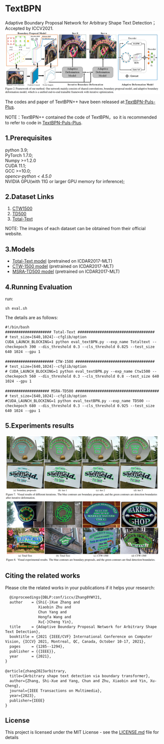 
# TextBPN
Adaptive Boundary Proposal Network for Arbitrary Shape Text Detection； Accepted by ICCV2021.  
![](https://github.com/GXYM/TextBPN/blob/main/vis/1.png)  

The codes and paper of TextBPN++ have been released at:[TextBPN-Puls-Plus](https://github.com/GXYM/TextBPN-Puls-Plus). 

NOTE：TextBPN++ contained the code of TextBPN，so it is recommended to refer to code in [TextBPN-Puls-Plus](https://github.com/GXYM/TextBPN-Puls-Plus).

## 1.Prerequisites 
  python 3.9;  
  PyTorch 1.7.0;   
  Numpy >=1.2.0   
  CUDA 11.1;  
  GCC >=10.0;  
  *opencv-python < 4.5.0*  
  NVIDIA GPU(with 11G or larger GPU memory for inference);  

## 2.Dataset Links  
1. [CTW1500](https://drive.google.com/file/d/1A2s3FonXq4dHhD64A2NCWc8NQWMH2NFR/view?usp=sharing)   
2. [TD500](https://drive.google.com/file/d/1ByluLnyd8-Ltjo9AC-1m7omZnI-FA1u0/view?usp=sharing)  
3. [Total-Text](https://drive.google.com/file/d/17_7T_-2Bu3KSSg2OkXeCxj97TBsjvueC/view?usp=sharing)   

NOTE: The images of each dataset can be obtained from their official website.

## 3.Models
 *  [Total-Text model](https://drive.google.com/file/d/13ZrWfpv2dJqdv0cDf-hE0n5JQegNY0-i/view?usp=sharing) (pretrained on ICDAR2017-MLT)
 *  [CTW-1500 model](https://drive.google.com/file/d/13ZrWfpv2dJqdv0cDf-hE0n5JQegNY0-i/view?usp=sharing) (pretrained on ICDAR2017-MLT)
 *  [MSRA-TD500 model](https://drive.google.com/file/d/13ZrWfpv2dJqdv0cDf-hE0n5JQegNY0-i/view?usp=sharing) (pretrained on ICDAR2017-MLT)  

## 4.Running Evaluation
run:  
```
sh eval.sh
```
The details are as follows:  
```
#!/bin/bash
##################### Total-Text ###################################
# test_size=[640,1024]--cfglib/option
CUDA_LAUNCH_BLOCKING=1 python eval_textBPN.py --exp_name Totaltext --checkepoch 390 --dis_threshold 0.3 --cls_threshold 0.825 --test_size 640 1024 --gpu 1

###################### CTW-1500 ####################################
# test_size=[640,1024]--cfglib/option
# CUDA_LAUNCH_BLOCKING=1 python eval_textBPN.py --exp_name Ctw1500 --checkepoch 560 --dis_threshold 0.3 --cls_threshold 0.8 --test_size 640 1024 --gpu 1

#################### MSRA-TD500 ######################################
# test_size=[640,1024]--cfglib/option
#CUDA_LAUNCH_BLOCKING=1 python eval_textBPN.py --exp_name TD500 --checkepoch 680 --dis_threshold 0.3 --cls_threshold 0.925 --test_size 640 1024 --gpu 1

```  
## 5.Experiments results
![](https://github.com/GXYM/TextBPN/blob/main/vis/2.png)
![](https://github.com/GXYM/TextBPN/blob/main/vis/3.png)

## Citing the related works

Please cite the related works in your publications if it helps your research:
``` 
  @inproceedings{DBLP:conf/iccv/Zhang0YWY21,
  author    = {Shi{-}Xue Zhang and
               Xiaobin Zhu and
               Chun Yang and
               Hongfa Wang and
               Xu{-}Cheng Yin},
  title     = {Adaptive Boundary Proposal Network for Arbitrary Shape Text Detection},
  booktitle = {2021 {IEEE/CVF} International Conference on Computer Vision, {ICCV} 2021, Montreal, QC, Canada, October 10-17, 2021},
  pages     = {1285--1294},
  publisher = {{IEEE}},
  year      = {2021},
}

@article{zhang2023arbitrary,
  title={Arbitrary shape text detection via boundary transformer},
  author={Zhang, Shi-Xue and Yang, Chun and Zhu, Xiaobin and Yin, Xu-Cheng},
  journal={IEEE Transactions on Multimedia},
  year={2023},
  publisher={IEEE}
}
  ``` 
 
 ## License
This project is licensed under the MIT License - see the [LICENSE.md](https://github.com/GXYM/DRRG/blob/master/LICENSE.md) file for details

